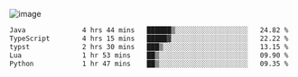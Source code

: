 ![image](https://github-profile-trophy.vercel.app/?username=CMOISDEAD&theme=kimbie_dark&row=1&no-frame=true&margin-w=15&margin-h=15)
<!--START_SECTION:waka-->

```txt
Java              4 hrs 44 mins   ██████▒░░░░░░░░░░░░░░░░░░   24.82 %
TypeScript        4 hrs 15 mins   █████▓░░░░░░░░░░░░░░░░░░░   22.22 %
typst             2 hrs 30 mins   ███▒░░░░░░░░░░░░░░░░░░░░░   13.15 %
Lua               1 hr 53 mins    ██▒░░░░░░░░░░░░░░░░░░░░░░   09.90 %
Python            1 hr 47 mins    ██▒░░░░░░░░░░░░░░░░░░░░░░   09.35 %
```

<!--END_SECTION:waka--> 
